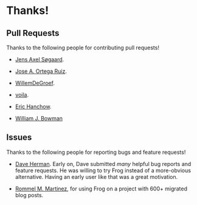 # Thanks!

## Pull Requests

Thanks to the following people for contributing pull requests!

- [Jens Axel Søgaard](https://github.com/soegaard).

- [Jose A. Ortega Ruiz](https://github.com/jaor).

- [WillemDeGroef](https://github.com/WillemDeGroef).

- [voila](https://github.com/voila).

- [Eric Hanchow](https://github.com/offby1).

- [William J. Bowman](https://github.com/bluephoenix47)

## Issues

Thanks to the following people for reporting bugs and feature
requests!

- [Dave Herman](https://github.com/dherman). Early on, Dave submitted
  _many_ helpful bug reports and feature requests. He was willing to
  try Frog instead of a more-obvious alternative. Having an early user
  like that was a great motivation.

- [Rommel M. Martinez](https://github.com/ebzzry), for using Frog on a
  project with 600+ migrated blog posts.
